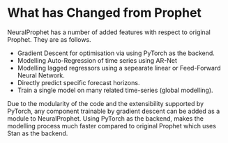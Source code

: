 # What has Changed from Prophet

NeuralProphet has a number of added features with respect to original Prophet.
They are as follows.

* Gradient Descent for optimisation via using PyTorch as the backend.
* Modelling Auto-Regression of time series using AR-Net
* Modelling lagged regressors using a sepearate linear or Feed-Forward Neural Network.
* Directly predict specific forecast horizons.
* Train a single model on many related time-series (global modelling).

Due to the modularity of the code and the extensibility supported by PyTorch,
any component trainable by gradient descent can be added as a module
to NeuralProphet. Using PyTorch as the backend, makes the modelling process
much faster compared to original Prophet which uses Stan as the backend.